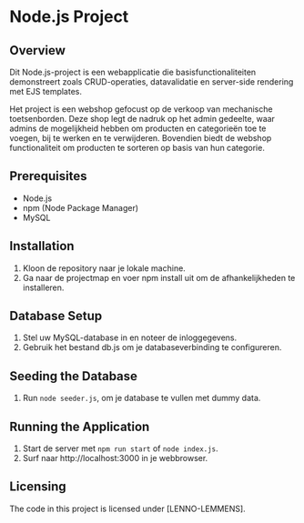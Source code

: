 # Node.js Project

## Overview

Dit Node.js-project is een webapplicatie die basisfunctionaliteiten demonstreert zoals CRUD-operaties, datavalidatie en server-side rendering met EJS templates. 

Het project is een webshop gefocust op de verkoop van mechanische toetsenborden. Deze shop legt de nadruk op het admin gedeelte, waar admins de mogelijkheid hebben om producten en categorieën toe te voegen, bij te werken en te verwijderen. Bovendien biedt de webshop functionaliteit om producten te sorteren op basis van hun categorie.

## Prerequisites
- Node.js
- npm (Node Package Manager)
- MySQL

## Installation

1. Kloon de repository naar je lokale machine.
2. Ga naar de projectmap en voer npm install uit om de afhankelijkheden te installeren.

## Database Setup

1. Stel uw MySQL-database in en noteer de inloggegevens.
2. Gebruik het bestand db.js om je databaseverbinding te configureren.

## Seeding the Database

1.  Run `node seeder.js`, om je database te vullen met dummy data.

## Running the Application

1. Start de server met `npm run start` of `node index.js`.
2. Surf naar http://localhost:3000 in je webbrowser.
## Licensing

The code in this project is licensed under [LENNO-LEMMENS].

